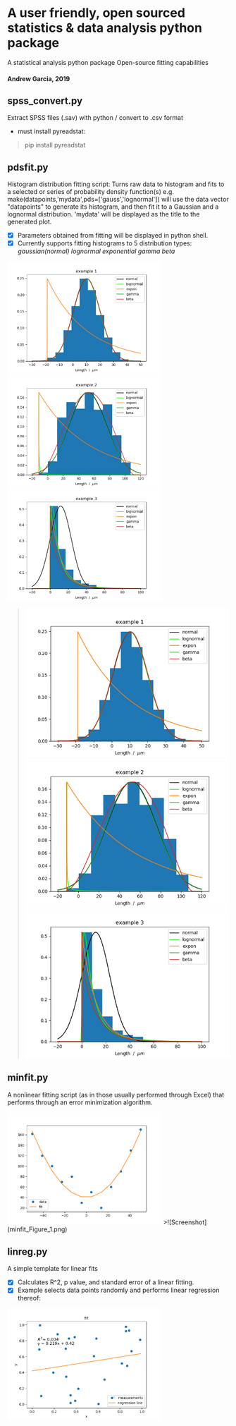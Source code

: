 # A user friendly, open sourced statistics & data analysis python package
A statistical analysis python package
Open-source fitting capabilities
#### Andrew Garcia, 2019

## spss_convert.py

Extract SPSS files (.sav) with python / convert to .csv format

* must install pyreadstat:
> pip install pyreadstat

## pdsfit.py
Histogram distribution fitting script: Turns raw data to histogram and fits to a selected or series of probability density function(s)
e.g. make(datapoints,'mydata',pds=['gauss','lognormal']) will use the data vector "datapoints" to generate its histogram, and then fit it to a Gaussian and a lognormal distribution. 'mydata' will be displayed as the title to the generated plot.

- [x] Parameters obtained from fitting will be displayed in python shell.
- [x] Currently supports fitting histograms to 5 distribution types:
      *gaussian(normal)
      lognormal
      exponential
      gamma
      beta*

<img src="pdsfit_Figure_1.png" alt="drawing" width="350"/><img src="pdsfit_Figure_2.png" alt="drawing" width="350"/>
<img src="pdsfit_Figure_3.png" alt="drawing" width="350"/>

>![Screenshot](pdsfit_Figure_1.png)
>![Screenshot](pdsfit_Figure_2.png)
>![Screenshot](pdsfit_Figure_3.png)


## minfit.py
A nonlinear fitting script (as in those usually performed through Excel)
that performs through an error minimization algorithm.

<img src="minfit_Figure_1.png" alt="drawing" width="350"/>
>![Screenshot](minfit_Figure_1.png)

## linreg.py
A simple template for linear fits
- [x] Calculates R^2, p value, and standard error of a linear fitting.
- [x] Example selects data points randomly and performs linear regression thereof:

<img src="linreg_Figure_1.png" alt="drawing" width="350"/>
